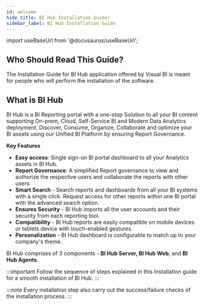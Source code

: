 ```yaml
---
id: welcome
hide_title: BI Hub Installation Guide!
sidebar_label: BI Hub Installation Guide
---
```

import useBaseUrl from '@docusaurus/useBaseUrl';

## Who Should Read This Guide?

The Installation Guide for BI Hub application offered by Visual BI is meant for people who will perform the installation of the software.

## What is BI Hub

BI Hub is a BI Reporting portal with a one-stop Solution to all your BI content supporting On-prem, Cloud, Self-Service BI and Modern Data Analytics deployment. 
Discover, Consume, Organize, Collaborate and optimize your BI assets using our Unified BI Platform by ensuring Report Governance.

**Key Features**

- **Easy access**: Single sign-on BI portal dashboard to all your Analytics assets in BI Hub.
- **Report Governance**: A simplified Report governance to view and authorize the respective users and collaborate the reports with other users.
- **Smart Search** - Search reports and dashboards from all your BI systems with a single click. Request access for other reports within one BI portal with the advanced search option.
- **Ensures Security** - BI Hub imports all the user accounts and their security from each reporting tool.
- **Compatibility** - BI Hub reports are easily compatible on mobile devices or tablets device with touch-enabled gestures.
- **Personalization** - BI Hub dashboard is configurable to match up to your company's theme.

BI Hub comprises of 3 components - **BI Hub Server, BI Hub Web**, and **BI Hub Agents**.

:::important
Follow the sequence of steps explained in this Installation guide for a smooth installation of BI Hub.
:::

:::note
Every installation step also carry out the success/failure checks of the installation process.
:::